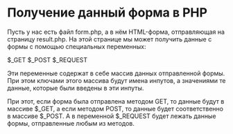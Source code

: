 # Получение данный форма в PHP

Пусть у нас есть файл form.php, а в нём HTML-форма, отправляющая на страницу result.php. На этой странице мы может получить данные с формы с помощью специальных переменных:

$_GET
$\_POST
$\_REQUEST

Эти переменные содержат в себе массив данных отправленной формы. При этом ключами этого массива будут имена инпутов, а значениями те данные, которые были введены в эти инпуты.

При этот, если форма была отправлена методом GET, то данные будут в массиве $\_GET, а если методом POST, то данные будет соответственно в массиве $\_POST. А в переменной $\_REQUEST будет лежать данные формы, отправленные любым из методов.

